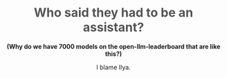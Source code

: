 <div align="center">

# <span style="color: #555;">Who said they had to be an assistant?</span>
<b> (Why do we have 7000 models on the open-llm-leaderboard that are like this?)</b>

I blame Ilya.
</div>
